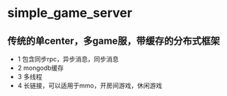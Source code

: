 # simple_game_server

## 传统的单center，多game服，带缓存的分布式框架

- 1 包含同步rpc，异步消息，同步消息
- 2 mongodb缓存
- 3 多线程
- 4 长链接，可以适用于mmo，开房间游戏，休闲游戏

